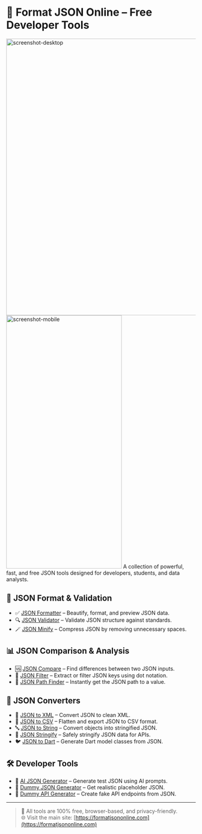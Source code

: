 # 🔧 Format JSON Online – Free Developer Tools
<img width="1447" height="734" alt="screenshot-desktop" src="https://github.com/user-attachments/assets/8dee618e-ef88-4bc1-9b6e-bdc604d81212" />
<img width="307" height="672" alt="screenshot-mobile" src="https://github.com/user-attachments/assets/d52c80ba-3e54-4fb4-b1d5-04b06173fb81" />
A collection of powerful, 
fast, and free JSON tools designed for developers, students, and data analysts.

## 🚀 JSON Format & Validation

- ✅ [JSON Formatter](https://formatjsononline.com/json-formatter) – Beautify, format, and preview JSON data.
- 🔍 [JSON Validator](https://formatjsononline.com/json-validator) – Validate JSON structure against standards.
- 🪄 [JSON Minify](https://formatjsononline.com/json-minify) – Compress JSON by removing unnecessary spaces.

## 📊 JSON Comparison & Analysis

- 🆚 [JSON Compare](https://formatjsononline.com/json-compare) – Find differences between two JSON inputs.
- 🔎 [JSON Filter](https://formatjsononline.com/json-filter) – Extract or filter JSON keys using dot notation.
- 🧭 [JSON Path Finder](https://formatjsononline.com/json-path-finder) – Instantly get the JSON path to a value.

## 🔄 JSON Converters

- 🔁 [JSON to XML](https://formatjsononline.com/json-to-xml) – Convert JSON to clean XML.
- 📑 [JSON to CSV](https://formatjsononline.com/json-to-csv) – Flatten and export JSON to CSV format.
- 🔤 [JSON to String](https://formatjsononline.com/json-to-string) – Convert objects into stringified JSON.
- 🧵 [JSON Stringify](https://formatjsononline.com/json-stringify) – Safely stringify JSON data for APIs.
- 🐦 [JSON to Dart](https://formatjsononline.com/json-to-dart) – Generate Dart model classes from JSON.

## 🛠️ Developer Tools

- 🎯 [AI JSON Generator](https://formatjsononline.com/ai-json-generator) – Generate test JSON using AI prompts.
- 🧪 [Dummy JSON Generator](https://formatjsononline.com/dummy-json) – Get realistic placeholder JSON.
- 🧬 [Dummy API Generator](https://formatjsononline.com/dummy-api) – Create fake API endpoints from JSON.

---

> 📌 All tools are 100% free, browser-based, and privacy-friendly.  
> 🌐 Visit the main site: [https://formatjsononline.com](https://formatjsononline.com)
